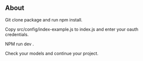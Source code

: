 ## About 


Git clone package and run npm install.

Copy src/config/index-example.js to index.js and enter your oauth credentials. 

NPM run dev .

Check your models and continue your project.
